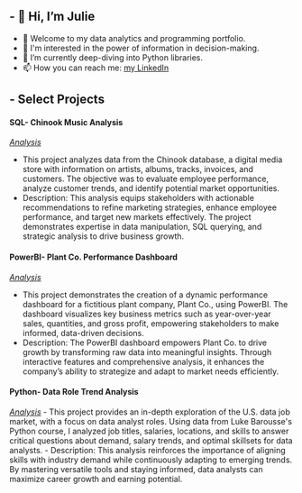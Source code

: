## - 👋 Hi, I’m Julie
- 👀 Welcome to my data analytics and programming portfolio.
- 🌼 I'm interested in the power of information in decision-making. 
- 🌱 I’m currently deep-diving into Python libraries. 
- 📫 How you can reach me: [my LinkedIn](www.linkedin.com/in/julielsasosa)

## - Select Projects
#### SQL- Chinook Music Analysis
[_Analysis_](https://github.com/julielsa/SQL-chinook-music-data-analysis)
  - This project analyzes data from the Chinook database, a digital media store with information on artists, albums, tracks, invoices, and customers. The objective was to evaluate employee performance, analyze customer trends, and identify potential market opportunities.
  - Description: This analysis equips stakeholders with actionable recommendations to refine marketing strategies, enhance employee performance, and target new markets effectively. The project demonstrates expertise in data manipulation, SQL querying, and strategic analysis to drive business growth.

#### PowerBI- Plant Co. Performance Dashboard
[_Analysis_](https://github.com/julielsa/PowerBI-PlantCo-performance-report)
  - This project demonstrates the creation of a dynamic performance dashboard for a fictitious plant company, Plant Co., using PowerBI. The dashboard visualizes key business metrics such as year-over-year sales, quantities, and gross profit, empowering stakeholders to make informed, data-driven decisions.
  - Description: The PowerBI dashboard empowers Plant Co. to drive growth by transforming raw data into meaningful insights. Through interactive features and comprehensive analysis, it enhances the company’s ability to strategize and adapt to market needs efficiently.

#### Python- Data Role Trend Analysis
[_Analysis_](https://github.com/julielsa/Python-data-roles-analysis)
    - This project provides an in-depth exploration of the U.S. data job market, with a focus on data analyst roles. Using data from Luke Barousse's Python course, I analyzed job titles, salaries, locations, and skills to answer critical questions about demand, salary trends, and optimal skillsets for data analysts.
    - Description: This analysis reinforces the importance of aligning skills with industry demand while continuously adapting to emerging trends. By mastering versatile tools and staying informed, data analysts can maximize career growth and earning potential.
<!---
julielsa/julielsa is a ✨ special ✨ repository because its `README.md` (this file) appears on your GitHub profile.
You can click the Preview link to take a look at your changes.
--->

